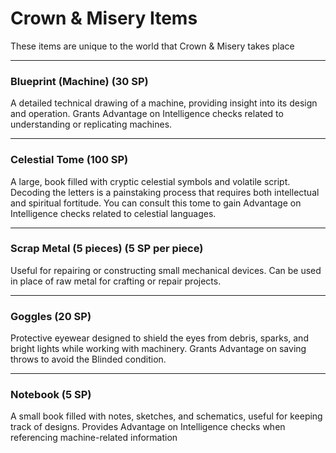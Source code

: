 # Crown & Misery Items

These items are unique to the world that Crown & Misery takes place

---

### Blueprint (Machine) (30 SP)

A detailed technical drawing of a machine, providing insight into its design and operation. Grants Advantage on Intelligence checks related to understanding or replicating machines.

---

### Celestial Tome (100 SP)

A large, book filled with cryptic celestial symbols and volatile script. Decoding the letters is a painstaking process that requires both intellectual and spiritual fortitude. You can consult this tome to gain Advantage on Intelligence checks related to celestial languages.

---

### Scrap Metal (5 pieces) (5 SP per piece)

Useful for repairing or constructing small mechanical devices. Can be used in place of raw metal for crafting or repair projects.

---

### Goggles (20 SP)

Protective eyewear designed to shield the eyes from debris, sparks, and bright lights while working with machinery. Grants Advantage on saving throws to avoid the Blinded condition.

---

### Notebook (5 SP)

A small book filled with notes, sketches, and schematics, useful for keeping track of designs. Provides Advantage on Intelligence checks when referencing machine-related information

